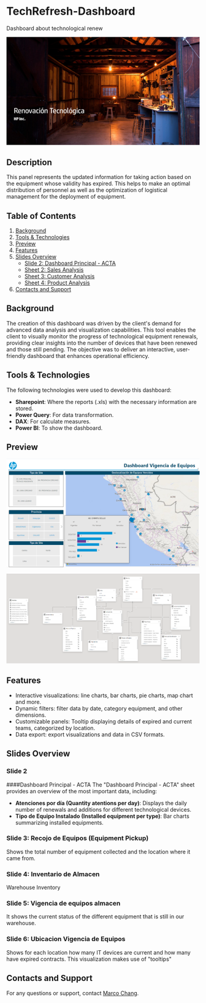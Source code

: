 # TechRefresh-Dashboard
Dashboard about technological renew

[![Project Logo](Images/firstScreen.png)](https://app.powerbi.com/view?r=eyJrIjoiMjYwZWRkMWUtMTdkYi00OThjLTkzZTMtYTA3NjNkZDg3MmVhIiwidCI6ImEzMzI3YzJiLWZiNjgtNDczNy1iYTFmLTRlNGJmZjRiMWRmNSIsImMiOjR9&pageName=ReportSectiond626d745c94c53493a4d)

## Description
This panel represents the updated information for taking action based on the equipment whose validity has expired. This helps to make an optimal distribution of personnel as well as the optimization of logistical management for the deployment of equipment.

## Table of Contents
1. [Background](#background)
2. [Tools & Technologies](#tools--technologies)
3. [Preview](#preview)
4. [Features](#features)
5. [Slides Overview](#slides-overview)
   - [Slide 2: Dashboard Principal - ACTA](#slide-2)
   - [Sheet 2: Sales Analysis](#sheet-2-sales-analysis)
   - [Sheet 3: Customer Analysis](#sheet-3-customer-analysis)
   - [Sheet 4: Product Analysis](#sheet-4-product-analysis)
6. [Contacts and Support](#contacts-and-support)

## Background
The creation of this dashboard was driven by the client's demand for advanced data analysis and visualization capabilities. This tool enables the client to visually monitor the progress of technological equipment renewals, providing clear insights into the number of devices that have been renewed and those still pending. The objective was to deliver an interactive, user-friendly dashboard that enhances operational efficiency.

## Tools & Technologies
The following technologies were used to develop this dashboard:
- **Sharepoint**: Where the reports (.xls) with the necessary information are stored.
- **Power Query**: For data transformation.
- **DAX**: For calculate measures.
- **Power BI**: To show the dashboard.

## Preview
![Dashboard Preview](Images/Dashboard_RT_thumbnail.png)

![Model View](Images/ModelView.png)

## Features
- Interactive visualizations: line charts, bar charts, pie charts, map chart and more.
- Dynamic filters: filter data by date, category equipment, and other dimensions.
- Customizable panels: Tooltip displaying details of expired and current teams, categorized by location.
- Data export: export visualizations and data in CSV formats.

## Slides Overview
### Slide 2
####Dashboard Principal - ACTA
The "Dashboard Principal - ACTA" sheet provides an overview of the most important data, including:
- **Atenciones por día (Quantity atentions per day)**: Displays the daily number of renewals and additions for different technological devices.
- **Tipo de Equipo Instalado (Installed equipment per type)**: Bar charts summarizing installed equipments.

### Slide 3: Recojo de Equipos (Equipment Pickup)
Shows the total number of equipment collected and the location where it came from.

### Slide 4: Inventario de Almacen
Warehouse Inventory

### Slide 5: Vigencia de equipos almacen
It shows the current status of the different equipment that is still in our warehouse.

### Slide 6: Ubicacion Vigencia de Equipos
Shows for each location how many IT devices are current and how many have expired contracts. This visualization makes use of "tooltips"


## Contacts and Support
For any questions or support, contact [Marco Chang](mailto:marcochangbegazo@gmail.com).
